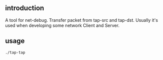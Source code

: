 ## introduction

A tool for net-debug. Transfer packet from tap-src and tap-dst.
Usually it's used when developing some network Client and Server.

## usage

```
./tap-tap
```


